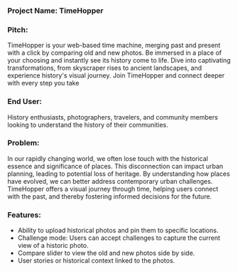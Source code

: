 ### **Project Name**: TimeHopper

### **Pitch**:
TimeHopper is your web-based time machine, merging past and present with a click by comparing old and new photos. Be immersed in a place of your choosing and instantly see its history come to life. Dive into captivating transformations, from skyscraper rises to ancient landscapes, and experience history's visual journey. Join TimeHopper and connect deeper with every step you take

### **End User**:
History enthusiasts, photographers, travelers, and community members looking to understand the history of their communities. 

### **Problem**:
In our rapidly changing world, we often lose touch with the historical essence and significance of places. This disconnection can impact urban planning, leading to potential loss of heritage. By understanding how places have evolved, we can better address contemporary urban challenges. TimeHopper offers a visual journey through time, helping users connect with the past, and thereby fostering informed decisions for the future.

### **Features**:
- Ability to upload historical photos and pin them to specific locations.
- Challenge mode: Users can accept challenges to capture the current view of a historic photo.
- Compare slider to view the old and new photos side by side.
- User stories or historical context linked to the photos.
